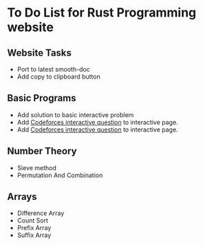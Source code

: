 # To Do List for Rust Programming website

## Website Tasks

* Port to latest smooth-doc
* Add copy to clipboard button

## Basic Programs

* Add solution to basic interactive problem
* Add [Codeforces interactive question](https://codeforces.com/problemset/problem/1807/E) to interactive page.
* Add [Codeforces interactive question](https://codeforces.com/problemset/problem/1780/D) to interactive page.

## Number Theory

* Sieve method
* Permutation And Combination

## Arrays

* Difference Array
* Count Sort
* Prefix Array
* Suffix Array

